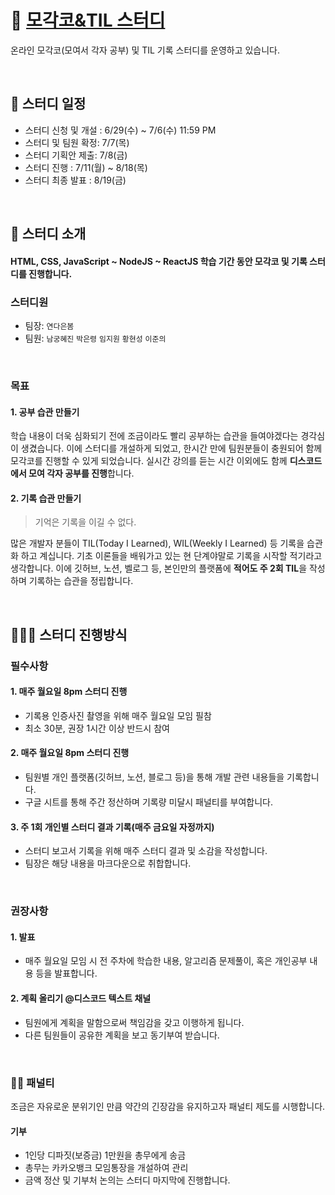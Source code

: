 # 📝 [모각코&TIL 스터디](https://www.notion.so/junilee/c1d1dd36c60649d7ba26e44188c5a61c)
온라인 모각코(모여서 각자 공부) 및 TIL 기록 스터디를 운영하고 있습니다.

<br/>

## 📅 스터디 일정
- 스터디 신청 및 개설 : 6/29(수) ~ 7/6(수) 11:59 PM
- 스터디 및 팀원 확정: 7/7(목)
- 스터디 기획안 제출: 7/8(금)
- 스터디 진행 : 7/11(월) ~ 8/18(목)
- 스터디 최종 발표 : 8/19(금)

<br/>

## 🐢 스터디 소개
#### HTML, CSS, JavaScript ~ NodeJS ~ ReactJS 학습 기간 동안 모각코 및 기록 스터디를 진행합니다.


### 스터디원
- 팀장: `연다은봄`     
- 팀원: `남궁혜진` `박은령` `임지원` `황현성` `이준의`

<br/>

### 목표
#### 1. 공부 습관 만들기        
학습 내용이 더욱 심화되기 전에 조금이라도 빨리 공부하는 습관을 들여야겠다는 경각심이 생겼습니다. 이에 스터디를 개설하게 되었고, 한시간 만에 팀원분들이 충원되어 함께 모각코를 진행할 수 있게 되었습니다. 실시간 강의를 듣는 시간 이외에도 함께 **디스코드에서 모여 각자 공부를 진행**합니다.

#### 2. 기록 습관 만들기        
> 기억은 기록을 이길 수 없다.      

많은 개발자 분들이 TIL(Today I Learned), WIL(Weekly I Learned) 등 기록을 습관화 하고 계십니다. 기초 이론들을 배워가고 있는 현 단계야말로 기록을 시작할 적기라고 생각합니다. 이에 깃허브, 노션, 벨로그 등, 본인만의 플랫폼에 **적어도 주 2회 TIL**을 작성하며 기록하는 습관을 정립합니다.

<br/>

## 🧑🏼‍💻 스터디 진행방식
### 필수사항
#### 1. 매주 월요일 8pm 스터디 진행
- 기록용 인증사진 촬영을 위해 매주 월요일 모임 필참
- 최소 30분, 권장 1시간 이상 반드시 참여

#### 2. 매주 월요일 8pm 스터디 진행
- 팀원별 개인 플랫폼(깃허브, 노션, 블로그 등)을 통해 개발 관련 내용들을 기록합니다.
- 구글 시트를 통해 주간 정산하며 기록량 미달시 패널티를 부여합니다.

#### 3. 주 1회 개인별 스터디 결과 기록(매주 금요일 자정까지)
- 스터디 보고서 기록을 위해 매주 스터디 결과 및 소감을 작성합니다.
- 팀장은 해당 내용을 마크다운으로 취합합니다.

<br/>

### 권장사항
#### 1. 발표
- 매주 월요일 모임 시 전 주차에 학습한 내용, 알고리즘 문제풀이, 혹은 개인공부 내용 등을 발표합니다.
#### 2. 계획 올리기 @디스코드 텍스트 채널
- 팀원에게 계획을 말함으로써 책임감을 갖고 이행하게 됩니다.
- 다른 팀원들이 공유한 계획을 보고 동기부여 받습니다.

<br/>

### 🧑‍⚖️ 패널티
조금은 자유로운 분위기인 만큼 약간의 긴장감을 유지하고자 패널티 제도를 시행합니다.
#### 기부
- 1인당 디파짓(보증금) 1만원을 총무에게 송금
- 총무는 카카오뱅크 모임통장을 개설하여 관리
- 금액 정산 및 기부처 논의는 스터디 마지막에 진행합니다.



